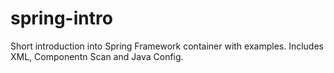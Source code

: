 # spring-intro
Short introduction into Spring Framework container with examples.
Includes XML, Componentn Scan and Java Config.
